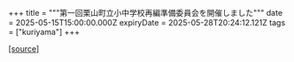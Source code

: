 +++
title = """第一回栗山町立小中学校再編準備委員会を開催しました"""
date = 2025-05-15T15:00:00.000Z
expiryDate = 2025-05-28T20:24:12.121Z
tags = ["kuriyama"]
+++


[[source]](https://www.town.kuriyama.hokkaido.jp/site/saihen/31671.html)
